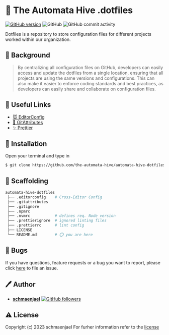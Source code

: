# 🧾 The Automata Hive .dotfiles

[![GitHub version](https://img.shields.io/badge/version-v1.0.0-blue.svg)](https://github.com/the-automata-hive/automata-hive-dotfiles.git)
![GitHub](https://img.shields.io/github/license/the-automata-hive/automata-hive-dotfiles)
![GitHub commit activity](https://img.shields.io/github/commit-activity/y/the-automata-hive/automata-hive-dotfiles?color=yellowgreen)

Dotfiles is a repository to store configuration files for different projects worked within our organization.

## 📖 Background

> By centralizing all configuration files on GitHub, developers can easily access and update the dotfiles from a single location, ensuring that all projects are using the same versions and configurations. This can also make it easier to enforce coding standards and best practices, as developers can easily share and collaborate on configuration files.

## 📎 Useful Links

- [🐭 EditorConfig](https://editorconfig.org/)
- [🎈 GitAttributes](https://git-scm.com/docs/gitattributes)
- [✨ Prettier](https://prettier.io/docs/en/index.html)

## 🔽 Installation

Open your terminal and type in

```sh
$ git clone https://github.com/the-automata-hive/automata-hive-dotfiles.git
```

## 📁 Scaffolding

```sh
automata-hive-dotfiles
 ├── .editorconfig    # Cross-Editor Config
 ├── .gitattributes
 ├── .gitignore
 ├── .npmrc
 ├── .nvmrc           # defines req. Node version
 ├── .prettierignore  # ignored linting files
 ├── .prettierrc      # lint config
 ├── LICENSE
 └── README.md        # ⭕ you are here
```

## 🐛 Bugs

If you have questions, feature requests or a bug you want to report, please click
[here](https://github.com/the-automata-hive/automata-hive-dotfiles/issues) to file an issue.

## 🖊️ Author

- [**schmaenjael**](https://github.com/schmaenjael) [![GitHub followers](https://img.shields.io/github/followers/schmaenjael.svg?style=social)](https://github.com/schmaenjael)

## ⚠️ License

Copyright (c) 2023 schmaenjael
For furher information refer to the [license](https://github.com/the-automata-hive/automata-hive-dotfiles/blob/master/LICENSE)
